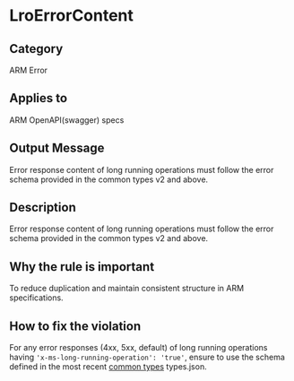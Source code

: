 # LroErrorContent

## Category

ARM Error

## Applies to

ARM OpenAPI(swagger) specs

## Output Message

Error response content of long running operations must follow the error schema provided in the common types v2 and above.

## Description

Error response content of long running operations must follow the error schema provided in the common types v2 and above.

## Why the rule is important

To reduce duplication and maintain consistent structure in ARM specifications.

## How to fix the violation

For any error responses (4xx, 5xx, default) of long running operations having `'x-ms-long-running-operation': 'true'`, ensure to use the schema defined in the most recent [common types](https://github.com/Azure/azure-rest-api-specs/blob/main/specification/common-types/resource-management/) types.json.
